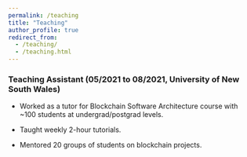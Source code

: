 ```yaml
---
permalink: /teaching
title: "Teaching"
author_profile: true
redirect_from: 
  - /teaching/
  - /teaching.html
---
```


###  Teaching Assistant (05/2021 to 08/2021, University of New South Wales)

* Worked as a tutor for Blockchain Software Architecture course with ~100 students at undergrad/postgrad levels.

* Taught weekly 2-hour tutorials.

* Mentored 20 groups of students on blockchain projects.
